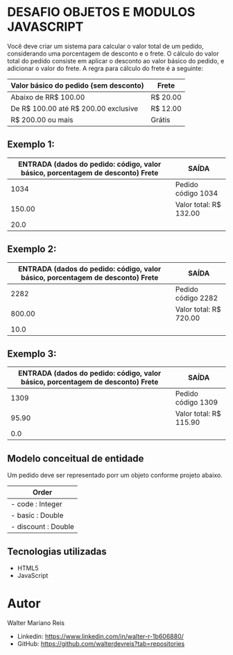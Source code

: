 # DESAFIO OBJETOS E MODULOS JAVASCRIPT

Você deve criar um sistema para calcular o valor total de um pedido, considerando uma porcentagem
de desconto e o frete. O cálculo do valor total do pedido consiste em aplicar o desconto ao valor
básico do pedido, e adicionar o valor do frete. A regra para cálculo do frete é a seguinte: 

|          Valor básico do pedido (sem desconto)          | Frete              |           
|---------------------------------------------------------|--------------------|
| Abaixo de RR$ 100.00                                    | R$ 20.00           |     
| De R$ 100.00 até R$ 200.00 exclusive                    | R$ 12.00           |          
| R$ 200.00 ou mais                                       | Grátis             |   

## Exemplo 1:
| ENTRADA (dados do pedido: código, valor básico, porcentagem de desconto) Frete    | SAÍDA                  |
|-----------------------------------------------------------------------------------|------------------------|
| 1034                                                                              | Pedido código 1034     |     
| 150.00                                                                            | Valor total: R$ 132.00 |          
| 20.0                                                                              |                        |   

## Exemplo 2:
| ENTRADA (dados do pedido: código, valor básico, porcentagem de desconto) Frete    | SAÍDA                  |
|-----------------------------------------------------------------------------------|------------------------|
| 2282                                                                              | Pedido código 2282     |     
| 800.00                                                                            | Valor total: R$ 720.00 |          
| 10.0                                                                              |                        |  

## Exemplo 3:
| ENTRADA (dados do pedido: código, valor básico, porcentagem de desconto) Frete    | SAÍDA                  |
|-----------------------------------------------------------------------------------|------------------------|
| 1309                                                                              | Pedido código 1309     |     
| 95.90                                                                             | Valor total: R$ 115.90 |          
| 0.0                                                                               |                        |  

## Modelo conceitual de entidade

Um pedido deve ser representado porr um objeto conforme projeto abaixo.

|          Order          |           
|-------------------------|
| - code : Integer        |
| - basic : Double        |
| - discount : Double     |

## Tecnologias utilizadas

- HTML5
- JavaScript

# Autor

Walter Mariano Reis

- Linkedin: https://www.linkedin.com/in/walter-r-1b606880/
- GitHub: https://github.com/walterdevreis?tab=repositories

